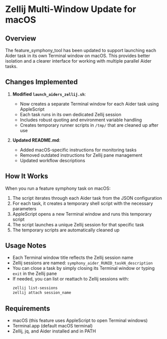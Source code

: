 # Zellij Multi-Window Update for macOS

## Overview

The feature_symphony_tool has been updated to support launching each Aider task in its own Terminal window on macOS. This provides better isolation and a clearer interface for working with multiple parallel Aider tasks.

## Changes Implemented

1. **Modified `launch_aiders_zellij.sh`**: 
   - Now creates a separate Terminal window for each Aider task using AppleScript
   - Each task runs in its own dedicated Zellij session
   - Includes robust quoting and environment variable handling
   - Creates temporary runner scripts in `/tmp/` that are cleaned up after use

2. **Updated README.md**:
   - Added macOS-specific instructions for monitoring tasks
   - Removed outdated instructions for Zellij pane management
   - Updated workflow descriptions

## How It Works

When you run a feature symphony task on macOS:

1. The script iterates through each Aider task from the JSON configuration
2. For each task, it creates a temporary shell script with the necessary parameters
3. AppleScript opens a new Terminal window and runs this temporary script
4. The script launches a unique Zellij session for that specific task
5. The temporary scripts are automatically cleaned up

## Usage Notes

- Each Terminal window title reflects the Zellij session name
- Zellij sessions are named: `symphony_aider_RUNID_taskN_description`
- You can close a task by simply closing its Terminal window or typing `exit` in the Zellij pane
- If needed, you can list or reattach to Zellij sessions with:
  ```bash
  zellij list-sessions
  zellij attach session_name
  ```

## Requirements

- macOS (this feature uses AppleScript to open Terminal windows)
- Terminal.app (default macOS terminal)
- Zellij, jq, and Aider installed and in PATH 